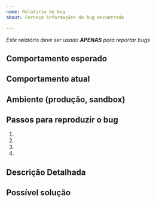 ```yaml
---
name: Relatorio de bug
about: Forneça informações do bug encontrado

---
```


_Este relatório deve ser usado **APENAS** para reportar bugs_

## Comportamento esperado
<!--- Diga-nos qual deveria ser o comportamento esperado -->

## Comportamento atual
<!--- Diga-nos o que acontece em vez do comportamento esperado -->

## Ambiente (produção, sandbox)

## Passos para reproduzir o bug
<!--- Forneça um link para um exemplo ao vivo ou um conjunto de etapas -->
<!--- reproduzir este bug. Incluir código para reproduzir, se relevante -->
1.
2.
3.
4.

## Descrição Detalhada
<!--- Forneça uma descrição detalhada da alteração ou adição que você está propondo -->

## Possível solução
<!--- Opcional, mas você pode sugerir uma correção/razão para o bug -->
